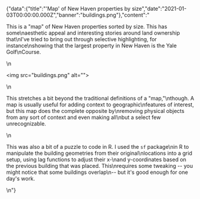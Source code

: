 {"data":{"title":"'Map' of New Haven properties by size","date":"2021-01-03T00:00:00.000Z","banner":"buildings.png"},"content":"<p>This is a &quot;map&quot; of New Haven properties sorted by size. This has some\naesthetic appeal and interesting stories around land ownership that\nI&#39;ve tried to bring out through selective highlighting, for instance\nshowing that the largest property in New Haven is the Yale Golf\nCourse.</p>\n<p><img src=\"buildings.png\" alt=\"\"></p>\n<p>This stretches a bit beyond the traditional definitions of a &quot;map,&quot;\nthough. A map is usually useful for adding context to geographic\nfeatures of interest, but this map does the complete opposite by\nremoving physical objects from any sort of context and even making all\nbut a select few unrecognizable.</p>\n<p>This was also a bit of a puzzle to code in R. I used the <code>sf</code> package\nin R to manipulate the building geometries from their original\nlocations into a grid setup, using lag functions to adjust their x-\nand y-coordinates based on the previous building that was placed. This\nrequires some tweaking -- you might notice that some buildings overlap\n-- but it&#39;s good enough for one day&#39;s work.</p>\n"}